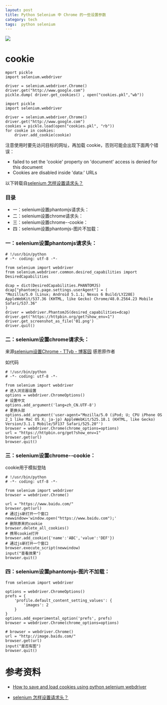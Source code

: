 ```yaml
---
layout: post
title: Python Selenium 中 Chrome 的一些设置参数
category: tech
tags:  python selenium
---
```

![](https://cdn.kelu.org/blog/tags/python.jpg)

# cookie

```
mport pickle
import selenium.webdriver 

driver = selenium.webdriver.Chrome()
driver.get("http://www.google.com")
pickle.dump( driver.get_cookies() , open("cookies.pkl","wb"))
```


```
import pickle
import selenium.webdriver 

driver = selenium.webdriver.Chrome()
driver.get("http://www.google.com")
cookies = pickle.load(open("cookies.pkl", "rb"))
for cookie in cookies:
    driver.add_cookie(cookie)
```

注意使用时要先访问目标的网址，再加载 cookie，否则可能会出现下面两个错误：

* failed to set the 'cookie' property on 'document' access is denied for this document
* Cookies are disabled inside 'data:' URLs

以下转载自[selenium 怎样设置请求头？](https://www.zhihu.com/question/35547395)

### 目录

*   一：selenium设置phantomjs请求头：
*   二：selenium设置chrome请求头：
*   三：selenium设置chrome--cookie：
*   四：selenium设置phantomjs-图片不加载：

### 一：selenium设置phantomjs请求头：

```text
# !/usr/bin/python
# -*- coding: utf-8 -*-

from selenium import webdriver
from selenium.webdriver.common.desired_capabilities import DesiredCapabilities

dcap = dict(DesiredCapabilities.PHANTOMJS)
dcap["phantomjs.page.settings.userAgent"] = (
"Mozilla/5.0 (Linux; Android 5.1.1; Nexus 6 Build/LYZ28E) AppleWebKit/537.36 (KHTML, like Gecko) Chrome/48.0.2564.23 Mobile Safari/537.36"
)
driver = webdriver.PhantomJS(desired_capabilities=dcap)
driver.get("https://httpbin.org/get?show_env=1")
driver.get_screenshot_as_file('01.png')
driver.quit()

```

### 二：selenium设置chrome请求头：

来源[selenium设置Chrome - TTyb - 博客园](https://link.zhihu.com/?target=http%3A//www.cnblogs.com/TTyb/p/6128323.html) 感恩原作者

如代码

```text
# !/usr/bin/python
# -*- coding: utf-8 -*-

from selenium import webdriver
# 进入浏览器设置
options = webdriver.ChromeOptions()
# 设置中文
options.add_argument('lang=zh_CN.UTF-8')
# 更换头部
options.add_argument('user-agent="Mozilla/5.0 (iPod; U; CPU iPhone OS 2_1 like Mac OS X; ja-jp) AppleWebKit/525.18.1 (KHTML, like Gecko) Version/3.1.1 Mobile/5F137 Safari/525.20"')
browser = webdriver.Chrome(chrome_options=options)
url = "https://httpbin.org/get?show_env=1"
browser.get(url)
browser.quit()

```

### 三：selenium设置chrome--cookie：

cookie用于模拟登陆

```text
# !/usr/bin/python
# -*- coding: utf-8 -*-

from selenium import webdriver
browser = webdriver.Chrome()

url = "https://www.baidu.com/"
browser.get(url)
# 通过js新打开一个窗口
newwindow='window.open("https://www.baidu.com");'
# 删除原来的cookie
browser.delete_all_cookies()
# 携带cookie打开
browser.add_cookie({'name':'ABC','value':'DEF'})
# 通过js新打开一个窗口
browser.execute_script(newwindow)
input("查看效果")
browser.quit()

```

### 四：selenium设置phantomjs-图片不加载：

```text
from selenium import webdriver

options = webdriver.ChromeOptions()
prefs = {
    'profile.default_content_setting_values': {
        'images': 2
    }
}
options.add_experimental_option('prefs', prefs)
browser = webdriver.Chrome(chrome_options=options)

# browser = webdriver.Chrome()
url = "http://image.baidu.com/"
browser.get(url)
input("是否有图")
browser.quit()

```


# 参考资料

* [How to save and load cookies using python selenium webdriver](https://stackoverflow.com/questions/15058462/how-to-save-and-load-cookies-using-python-selenium-webdriver)

* [selenium 怎样设置请求头？](https://www.zhihu.com/question/35547395)

